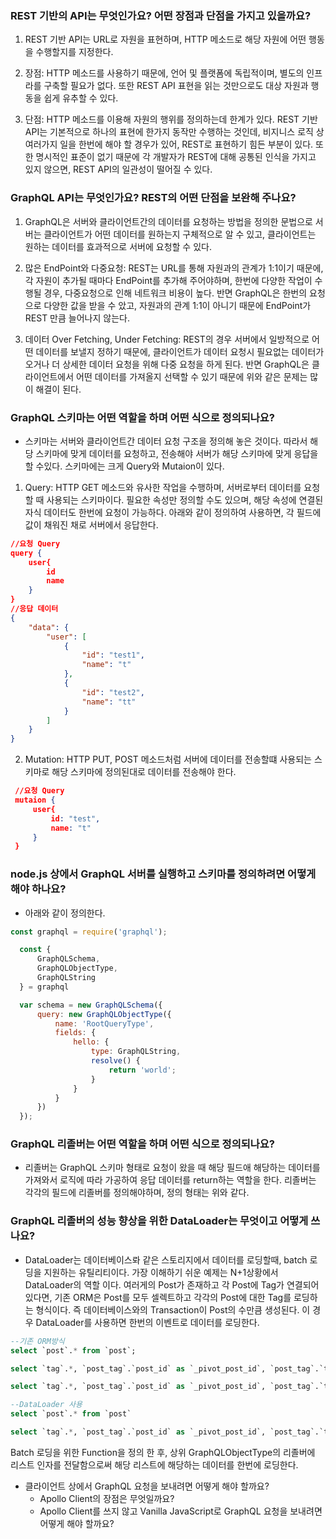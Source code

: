 ### REST 기반의 API는 무엇인가요? 어떤 장점과 단점을 가지고 있을까요?

  1. REST 기반 API는 URL로 자원을 표현하며, HTTP 메소드로 해당 자원에 어떤 행동을 수행할지를 지정한다.

  2. 장점: HTTP 메소드를 사용하기 때문에, 언어 및 플랫폼에 독립적이며, 별도의 인프라를 구축할 필요가 없다. 또한 REST API 표현을 읽는 것만으로도 대상 자원과 행동을 쉽게 유추할 수 있다.

  3. 단점: HTTP 메소드를 이용해 자원의 행위를 정의하는데 한계가 있다. REST 기반 API는 기본적으로 하나의 표현에 한가지 동작만 수행하는 것인데, 비지니스 로직 상 여러가지 일을 한번에 해야 할 경우가 있어, REST로 표현하기 힘든 부분이 있다. 또한 명시적인 표준이 없기 때문에 각 개발자가 REST에 대해 공통된 인식을 가지고 있지 않으면, REST API의 일관성이 떨어질 수 있다.

### GraphQL API는 무엇인가요? REST의 어떤 단점을 보완해 주나요?

  1. GraphQL은 서버와 클라이언트간의 데이터를 요청하는 방법을 정의한 문법으로 서버는 클라이언트가 어떤 데이터를 원하는지 구체적으로 알 수 있고, 클라이언트는 원하는 데이터를 효과적으로 서버에 요청할 수 있다.

  2. 많은 EndPoint와 다중요청: REST는 URL를 통해 자원과의 관계가 1:1이기 때문에, 각 자원이 추가될 때마다 EndPoint를 추가해 주어야하며, 한번에 다양한 작업이 수행될 경우, 다중요청으로 인해 네트워크 비용이 높다. 반면 GraphQL은 한번의 요청으로 다양한 값을 받을 수 았고, 자원과의 관계 1:1이 아니기 때문에 EndPoint가 REST 만큼 늘어나지 않는다.

  3. 데이터 Over Fetching, Under Fetching: REST의 경우 서버에서 일방적으로 어떤 데이터를 보낼지 정하기 때문에, 클라이언트가 데이터 요청시 필요없는 데이터가 오거나 더 상세한 데이터 요청을 위해 다중 요청을 하게 된다. 반면 GraphQL은 클라이언트에서 어떤 데이터를 가져올지 선택할 수 있기 때문에 위와 같은 문제는 많이 해결이 된다.

###  GraphQL 스키마는 어떤 역할을 하며 어떤 식으로 정의되나요?

  * 스키마는 서버와 클라이언트간 데이터 요청 구조을 정의해 놓은 것이다. 따라서 해당 스키마에 맞게 데이터를 요청하고, 전송해야 서버가 해당 스키마에 맞게 응답을 할 수있다. 스키마에는 크게 Query와 Mutaion이 있다.

  1. Query: HTTP GET 메소드와 유사한 작업을 수행하며, 서버로부터 데이터를 요청할 때 사용되는 스키마이다. 필요한 속성만 정의할 수도 있으며, 해당 속성에 연결된 자식 데이터도 한번에 요청이 가능하다. 아래와 같이 정의하여 사용하면, 각 필드에 값이 채워진 채로 서버에서 응답한다.

  ``` json
  //요청 Query
  query {
      user{
          id
          name
      }
  }
  //응답 데이터
  {
      "data": {
          "user": [
              {
                  "id": "test1",
                  "name": "t"
              },
              {
                  "id": "test2",
                  "name": "tt"
              }
          ]
      }
  }
  ```

  2. Mutation: HTTP PUT, POST 메소드처럼 서버에 데이터를 전송할떄 사용되는 스키마로 해당 스키마에 정의된대로 데이터를 전송해야 한다.
  
 ``` json
  //요청 Query
  mutaion {
      user{
          id: "test",
          name: "t"
      }
  }
  ```

### node.js 상에서 GraphQL 서버를 실행하고 스키마를 정의하려면 어떻게 해야 하나요?

  * 아래와 같이 정의한다.
  ``` js
  const graphql = require('graphql');

    const {
        GraphQLSchema,
        GraphQLObjectType,
        GraphQLString
    } = graphql

    var schema = new GraphQLSchema({
        query: new GraphQLObjectType({
            name: 'RootQueryType',
            fields: {
                hello: {
                    type: GraphQLString,
                    resolve() {
                        return 'world';
                    }
                }
            }
        })
    });
  ```

### GraphQL 리졸버는 어떤 역할을 하며 어떤 식으로 정의되나요?

  * 리졸버는 GraphQL 스키마 형태로 요청이 왔을 때 해당 필드애 해당하는 데이터를 가져와서 로직에 따라 가공하여 응답 데이터를 return하는 역할을 한다. 리졸버는 각각의 필드에 리졸버를 정의해야하며, 정의 형태는 위와 같다.

### GraphQL 리졸버의 성능 향상을 위한 DataLoader는 무엇이고 어떻게 쓰나요?

  * DataLoader는 데이터베이스롸 같은 스토리지에서 데이터를 로딩할때, batch 로딩을 지원하는 유틸리티이다. 가장 이해하기 쉬운 예제는 N+1상황에서 DataLoader의 역할 이다. 여러게의 Post가 존재하고 각 Post에 Tag가 연결되어 있다면, 기존 ORM은 Post를 모두 셀렉트하고 각각의 Post에 대한 Tag를 로딩하는 형식이다. 즉 데이터베이스와의 Transaction이 Post의 수만큼 생성된다. 이 경우 DataLoader를 사용하면 한번의 이벤트로 데이터를 로딩한다. 
  ``` sql
  --기존 ORM방식
  select `post`.* from `post`;

select `tag`.*, `post_tag`.`post_id` as `_pivot_post_id`, `post_tag`.`tag_id` as `_pivot_tag_id` from `tag` inner join `post_tag` on `post_tag`.`tag_id` = `tag`.`id` where `post_tag`.`post_id` in (1);

select `tag`.*, `post_tag`.`post_id` as `_pivot_post_id`, `post_tag`.`tag_id` as `_pivot_tag_id` from `tag` inner join `post_tag` on `post_tag`.`tag_id` = `tag`.`id` where `post_tag`.`post_id` in (2);
  ```

  ``` sql
  --DataLoader 사용
  select `post`.* from `post`

select `tag`.*, `post_tag`.`post_id` as `_pivot_post_id`, `post_tag`.`tag_id` as `_pivot_tag_id` from `tag` inner join `post_tag` on `post_tag`.`tag_id` = `tag`.`id` where `post_tag`.`post_id` in (1, 2)
  ```

  Batch 로딩을 위한 Function을 정의 한 후, 상위 GraphQLObjectType의 리졸버에 리스트 인자를 전달함으로써 해당 리스트에 해당하는 데이터를 한번에 로딩한다.


* 클라이언트 상에서 GraphQL 요청을 보내려면 어떻게 해야 할까요?
  * Apollo Client의 장점은 무엇일까요?
  * Apollo Client를 쓰지 않고 Vanilla JavaScript로 GraphQL 요청을 보내려면 어떻게 해야 할까요?